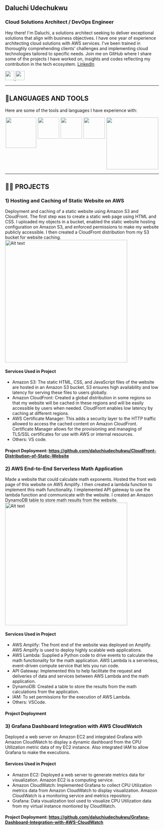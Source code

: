 ## Daluchi Udechukwu
### Cloud Solutions Architect / DevOps Engineer
Hey there! I'm Daluchi, a solutions architect seeking to deliver exceptional solutions that align with business objectives. I have one year of experience architecting cloud solutions with AWS services. I've been trained in thoroughly comprehending clients' challenges and implementing cloud technologies tailored to specific needs. Join me on GitHub where I share some of the projects I have worked on, insights and codes reflecting my contribution in the tech ecosystem.
[LinkedIn](https://www.linkedin.com/in/daluchi-udechukwu/)
<div id="badges">
    <a href="https://www.linkedin.com/in/daluchi-udechukwu/">
          <img src="https://cdn.jsdelivr.net/gh/devicons/devicon/icons/linkedin/linkedin-original.svg" width="30px"/>
    </a>
    <a href="https://udechukwudaluchi.wixsite.com/my-site/projects-8">
          <img src="https://img.shields.io/badge/My Portfolio-8A2BE2" height="30px" />
    </a>
</div>

-----
## 💼LANGUAGES AND TOOLS
Here are some of the tools and languages I have experience with:

<div style="display: flex; justify-content: space-around;">
    <img src="https://cdn.jsdelivr.net/gh/devicons/devicon/icons/amazonwebservices/amazonwebservices-plain-wordmark.svg" width="100px"/>
    <img src="https://cdn.jsdelivr.net/gh/devicons/devicon/icons/linux/linux-original.svg" width="70px"/>
    <img src="https://cdn.jsdelivr.net/gh/devicons/devicon/icons/docker/docker-original.svg" width="70px"/>
    <img src="https://cdn.jsdelivr.net/gh/devicons/devicon/icons/kubernetes/kubernetes-plain.svg" width="70px"/>
    <img src="https://www.skedler.com/blog/wp-content/uploads/2021/08/grafana-logo.png" width="170px"/>
</div>

-----
## 👩‍💻 PROJECTS
### 1) Hosting and Caching of Static Website on AWS
Deployment and caching of a static website using Amazon S3 and CloudFront. The first step was to create a static web page using HTML and CSS. I uploaded my objects in a bucket, enabled the static website hosting configuration on Amazon S3, and enforced permissions to make my website publicly accessible. I then created a CloudFront distribution from my S3 bucket for website caching.
<img src="https://i.postimg.cc/FKpwzTBS/S3-static-hosting-architectural-diagram.png" alt="Alt text" style="width:auto;height:400px;">

#### Services Used in Project
+ Amazon S3: The static HTML, CSS, and JavaScript files of the website are hosted in an Amazon S3 bucket. S3 ensures high availability and low latency for serving these files to users globally.
+ Amazon CloudFront: Created a global distribution in some regions so that my website will be cached in these regions and will be easily accessible by users when needed. CloudFront enables low latency by caching at different regions.
+ AWS Certificate Manager: This adds a security layer to the HTTP traffic allowed to access the cached content on Amazon CloudFront. Certificate Manager allows for the provisioning and managing of TLS/SSL certificates for use with AWS or internal resources.
+ Others: VS code.
#### Project Deployment: https://github.com/daluchiudechukwu/CloudFront-Distribution-of-Static-Website

### 2) AWS End-to-End Serverless Math Application
Made a website that could calculate math exponents. Hosted the front web page of this website on AWS Amplify. I then created a lambda function to implement this math functionality. I implemented API gateway to use the lambda function and communicate with the website. I created an Amazon DynamoDB table to store math results from the website.
<img src="https://i.postimg.cc/25NpFjyF/math-app-architecture.png" alt="Alt text" style="width:auto;height:400px;">

#### Services Used in Project
+ AWS Amplify: The front end of the website was deployed on Amplify. AWS Amplify is used to deploy highly scalable web applications.
+ AWS Lambda: Supplied a Python code to drive events to calculate the math functionality for the math application. AWS Lambda is a serverless, event-driven compute service that lets you run code.
+ API Gateway: Implemented this to help facilitate the request and deliveries of data and services between AWS Lambda and the math application.
+ DynamoDB: Created a table to store the results from the math calculations from the application.
+ IAM: To set permissions for the execution of AWS Lambda.
+ Others: VSCode.
#### Project Deployment

### 3) Grafana Dashboard Integration with AWS CloudWatch
Deployed a web server on Amazon EC2 and integrated Grafana with Amazon CloudWatch to display a dynamic dashboard from the CPU Utilization metric data of my EC2 instance. Also integrated IAM to allow Grafana to make the executions.

#### Services Used in Project
+ Amazon EC2: Deployed a web server to generate metrics data for visualization. Amazon EC2 is a computing service.
+ Amazon CloudWatch: Implemented Grafana to collect CPU Utilization metrics data from Amazon CloudWatch to display visualization. Amazon CloudWatch is a monitoring service and metrics repository.
+ Grafana: Data visualization tool used to visualize CPU Utilization data from my virtual instance montiored by CloudWatch.
#### Project Deployment: https://github.com/daluchiudechukwu/Grafana-Dashboard-Integration-with-AWS-CloudWatch

